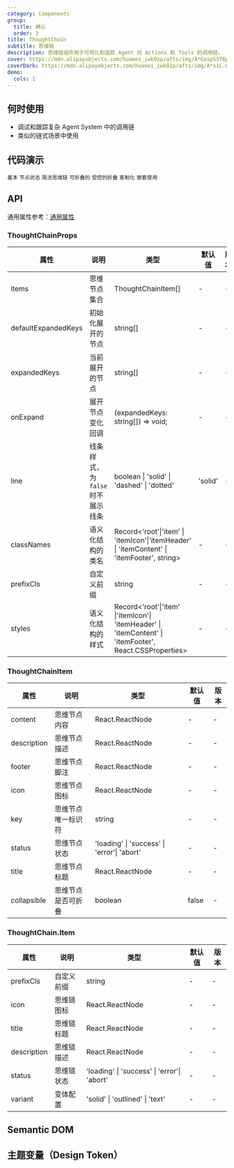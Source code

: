 ```yaml
---
category: Components
group:
  title: 确认
  order: 3
title: ThoughtChain
subtitle: 思维链
description: 思维链组件用于可视化和追踪 Agent 对 Actions 和 Tools 的调用链。
cover: https://mdn.alipayobjects.com/huamei_iwk9zp/afts/img/A*GaspS5T6proAAAAAAAAAAAAADgCCAQ/original
coverDark: https://mdn.alipayobjects.com/huamei_iwk9zp/afts/img/A*siL-Qpl794sAAAAAAAAAAAAADgCCAQ/original
demo:
  cols: 1
---
```


## 何时使用

- 调试和跟踪复杂 Agent System 中的调用链
- 类似的链式场景中使用

## 代码演示

<!-- prettier-ignore -->
<code src="./demo/basic.tsx" background="grey">基本</code>
<code src="./demo/status.tsx" background="grey">节点状态</code>
<code src="./demo/simple.tsx">简洁思维链</code>
<code src="./demo/collapsible.tsx" background="grey">可折叠的</code>
<code src="./demo/controlled-collapsible" background="grey">受控的折叠</code>
<code src="./demo/customization.tsx" background="grey">客制化</code>
<code src="./demo/nested.tsx" background="grey">嵌套使用</code>

## API

通用属性参考：[通用属性](/docs/react/common-props)

### ThoughtChainProps

| 属性 | 说明 | 类型 | 默认值 | 版本 |
| --- | --- | --- | --- | --- |
| items | 思维节点集合 | ThoughtChainItem[] | - | - |
| defaultExpandedKeys | 初始化展开的节点 | string[] | - | - |
| expandedKeys | 当前展开的节点 | string[] | - | - |
| onExpand | 展开节点变化回调 | (expandedKeys: string[]) => void; | - | - |
| line | 线条样式，为`false` 时不展示线条 | boolean \| 'solid' \| 'dashed' \| 'dotted‌' | 'solid' | - |
| classNames | 语义化结构的类名 | Record<'root'\|'item' \| 'itemIcon'\|'itemHeader' \| 'itemContent' \| 'itemFooter', string> | - | - |
| prefixCls | 自定义前缀 | string | - | - |
| styles | 语义化结构的样式 | Record<'root'\|'item' \|'itemIcon'\| 'itemHeader' \| 'itemContent' \| 'itemFooter', React.CSSProperties> | - | - |

### ThoughtChainItem

| 属性        | 说明               | 类型                                        | 默认值 | 版本 |
| ----------- | ------------------ | ------------------------------------------- | ------ | ---- |
| content     | 思维节点内容       | React.ReactNode                             | -      | -    |
| description | 思维节点描述       | React.ReactNode                             | -      | -    |
| footer      | 思维节点脚注       | React.ReactNode                             | -      | -    |
| icon        | 思维节点图标       | React.ReactNode                             | -      | -    |
| key         | 思维节点唯一标识符 | string                                      | -      | -    |
| status      | 思维节点状态       | 'loading' \| 'success' \| 'error'\| 'abort' | -      | -    |
| title       | 思维节点标题       | React.ReactNode                             | -      | -    |
| collapsible | 思维节点是否可折叠 | boolean                                     | false  | -    |

### ThoughtChain.Item

| 属性        | 说明       | 类型                                        | 默认值 | 版本 |
| ----------- | ---------- | ------------------------------------------- | ------ | ---- |
| prefixCls   | 自定义前缀 | string                                      | -      | -    |
| icon        | 思维链图标 | React.ReactNode                             | -      | -    |
| title       | 思维链标题 | React.ReactNode                             | -      | -    |
| description | 思维链描述 | React.ReactNode                             | -      | -    |
| status      | 思维链状态 | 'loading' \| 'success' \| 'error'\| 'abort' | -      | -    |
| variant     | 变体配置   | 'solid' \| 'outlined' \| 'text'             | -      | -    |

## Semantic DOM

<code src="./demo/_semantic.tsx" simplify="true"></code>

## 主题变量（Design Token）

<ComponentTokenTable component="ThoughtChain"></ComponentTokenTable>
